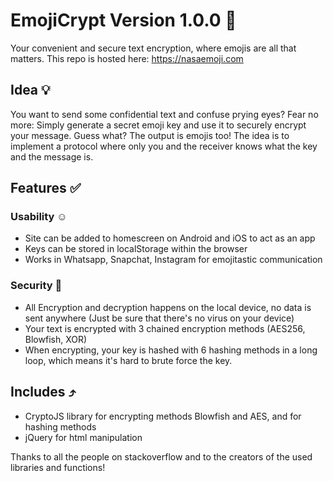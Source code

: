 # EmojiCrypt Version 1.0.0 🌈

Your convenient and secure text encryption, where emojis are all that matters.
This repo is hosted here: https://nasaemoji.com

## Idea 💡

You want to send some confidential text and confuse prying eyes?
Fear no more: Simply generate a secret emoji key and use it to securely encrypt your message.
Guess what? The output is emojis too! 
The idea is to implement a protocol where only you and the receiver knows what the key and the message is. 

## Features ✅

### Usability ☺️

- Site can be added to homescreen on Android and iOS to act as an app
- Keys can be stored in localStorage within the browser
- Works in Whatsapp, Snapchat, Instagram for emojitastic communication

### Security 🔐

- All Encryption and decryption happens on the local device, no data is sent anywhere (Just be sure that there's no virus on your device)
- Your text is encrypted with 3 chained encryption methods (AES256, Blowfish, XOR)
- When encrypting, your key is hashed with 6 hashing methods in a long loop, which means it's hard to brute force the key.

## Includes ⤴️

- CryptoJS library for encrypting methods Blowfish and AES, and for hashing methods
- jQuery for html manipulation

Thanks to all the people on stackoverflow and to the creators of the used libraries and functions!
